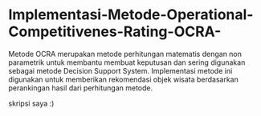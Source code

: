 # Implementasi-Metode-Operational-Competitivenes-Rating-OCRA-
Metode OCRA merupakan metode perhitungan matematis dengan non parametrik untuk membantu membuat keputusan
dan sering digunakan sebagai metode Decision Support System. Implementasi metode ini digunakan untuk memberikan rekomendasi objek wisata
berdasarkan perankingan hasil dari perhitungan metode.

skripsi saya :)
